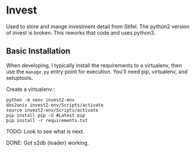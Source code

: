 Invest
======


Used to store and mange investment detail from Stifel.
The python2 version of invest is broken. This reworks that code and uses python3.

Basic Installation
------------------

When developing, I typically install the requirements to a virtualenv,
then use the ``manage.py`` entry point for execution. You'll need pip,
virtualenv, and setuptools.

Create a virtualenv::

    python -m venv invest2-env
	dos2unix invest2-env/Scripts/activate
	source invest2-env/Scripts/activate
	pip install pip -U #Latest pip
	pip install -r requirements.txt

TODO:
Look to see what is next.

DONE:
Got s2db (loader) working.
